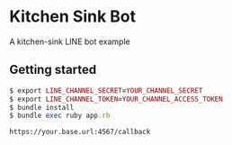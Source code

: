 # Kitchen Sink Bot

A kitchen-sink LINE bot example

## Getting started

```ruby
$ export LINE_CHANNEL_SECRET=YOUR_CHANNEL_SECRET
$ export LINE_CHANNEL_TOKEN=YOUR_CHANNEL_ACCESS_TOKEN
$ bundle install
$ bundle exec ruby app.rb
```

```
https://your.base.url:4567/callback
```
